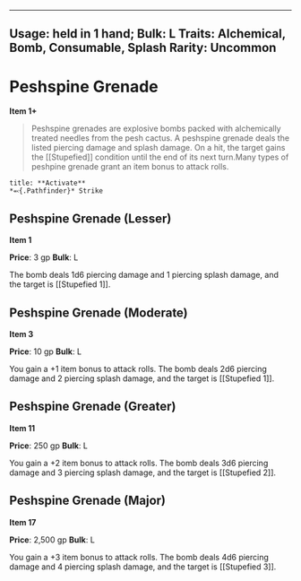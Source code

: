 
---
Usage: held in 1 hand;
Bulk: L
Traits: Alchemical, Bomb, Consumable, Splash
Rarity: Uncommon
---

# Peshspine Grenade

**Item 1+**

> Peshspine grenades are explosive bombs packed with alchemically treated needles from the pesh cactus. A peshspine grenade deals the listed piercing damage and splash damage. On a hit, the target gains the [[Stupefied]] condition until the end of its next turn.Many types of peshpine grenade grant an item bonus to attack rolls.

```ad-embed-ability
title: **Activate**
*⬻{.Pathfinder}* Strike 
```

## Peshspine Grenade (Lesser)

**Item 1**

**Price**: 3 gp
**Bulk**: L

The bomb deals 1d6 piercing damage and 1 piercing splash damage, and the target is [[Stupefied 1]].

## Peshspine Grenade (Moderate)

**Item 3**

**Price**: 10 gp
**Bulk**: L

You gain a +1 item bonus to attack rolls. The bomb deals 2d6 piercing damage and 2 piercing splash damage, and the target is [[Stupefied 1]].

## Peshspine Grenade (Greater)

**Item 11**

**Price**: 250 gp
**Bulk**: L

You gain a +2 item bonus to attack rolls. The bomb deals 3d6 piercing damage and 3 piercing splash damage, and the target is [[Stupefied 2]].

## Peshspine Grenade (Major)

**Item 17**

**Price**: 2,500 gp
**Bulk**: L

You gain a +3 item bonus to attack rolls. The bomb deals 4d6 piercing damage and 4 piercing splash damage, and the target is [[Stupefied 3]].
